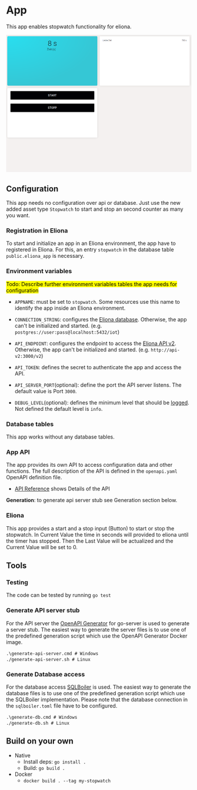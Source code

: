 # App 
This app enables stopwatch functionality for eliona.

![SmartView Picture not fould](eliona/example_stopwatch_view.png?raw=true "SmartView with stopwatch")

## Configuration

This app needs no configuration over api or database. Just use the new added asset type `Stopwatch` to start and stop an second counter as many you want.

### Registration in Eliona ###

To start and initialize an app in an Eliona environment, the app have to registered in Eliona. For this, an entry `stopwatch` in the database table `public.eliona_app` is necessary.

### Environment variables

<mark>Todo: Describe further environment variables tables the app needs for configuration</mark>


- `APPNAME`: must be set to `stopwatch`. Some resources use this name to identify the app inside an Eliona environment.

- `CONNECTION_STRING`: configures the [Eliona database](https://github.com/eliona-smart-building-assistant/go-eliona/tree/main/db). Otherwise, the app can't be initialized and started. (e.g. `postgres://user:pass@localhost:5432/iot`)

- `API_ENDPOINT`:  configures the endpoint to access the [Eliona API v2](https://github.com/eliona-smart-building-assistant/eliona-api). Otherwise, the app can't be initialized and started. (e.g. `http://api-v2:3000/v2`)

- `API_TOKEN`: defines the secret to authenticate the app and access the API. 

- `API_SERVER_PORT`(optional): define the port the API server listens. The default value is Port `3000`.

- `DEBUG_LEVEL`(optional): defines the minimum level that should be [logged](https://github.com/eliona-smart-building-assistant/go-eliona/tree/main/log). Not defined the default level is `info`.

### Database tables ###

This app works without any database tables.

### App API ###

The app provides its own API to access configuration data and other functions. The full description of the API is defined in the `openapi.yaml` OpenAPI definition file.

- [API Reference](https://eliona-smart-building-assistant.github.io/open-api-docs/?https://raw.githubusercontent.com/eliona-smart-building-assistant/stopwatch/develop/openapi.yaml) shows Details of the API

**Generation**: to generate api server stub see Generation section below.


### Eliona ###

This app provides a start and a stop input (Button) to start or stop the stopwatch. In Current Value the time in seconds will provided to eliona until the timer has stopped. Then the Last Value will be actualized and the Current Value will be set to 0.

## Tools

### Testing ###

The code can be tested by running `go test`

### Generate API server stub ###

For the API server the [OpenAPI Generator](https://openapi-generator.tech/docs/generators/openapi-yaml) for go-server is used to generate a server stub. The easiest way to generate the server files is to use one of the predefined generation script which use the OpenAPI Generator Docker image.

```
.\generate-api-server.cmd # Windows
./generate-api-server.sh # Linux
```

### Generate Database access ###

For the database access [SQLBoiler](https://github.com/volatiletech/sqlboiler) is used. The easiest way to generate the database files is to use one of the predefined generation script which use the SQLBoiler implementation. Please note that the database connection in the `sqlboiler.toml` file have to be configured.

```
.\generate-db.cmd # Windows
./generate-db.sh # Linux
```

## Build on your own

 * Native
    * Install deps: `go install .`
    * Build: `go build .`
 * Docker
    * `docker build . --tag my-stopwatch`
